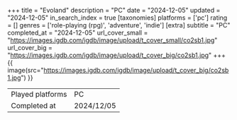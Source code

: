 +++
title = "Evoland"
description = "PC"
date = "2024-12-05"
updated = "2024-12-05"
in_search_index = true
[taxonomies]
platforms = ['pc']
rating = []
genres = ['role-playing (rpg)', 'adventure', 'indie']
[extra]
subtitle = "PC"
completed_at = "2024-12-05"
url_cover_small = "https://images.igdb.com/igdb/image/upload/t_cover_small/co2sb1.jpg"
url_cover_big = "https://images.igdb.com/igdb/image/upload/t_cover_big/co2sb1.jpg"
+++
{{ image(src="https://images.igdb.com/igdb/image/upload/t_cover_big/co2sb1.jpg") }}

|              |            |
| ------------ | ---------- |
| Played platforms    | PC |
| Completed at | 2024/12/05 |


